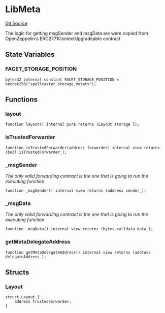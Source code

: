 # LibMeta
[Git Source](https://github.com-treasure/TreasureProject/spellcaster-facets/blob/e61aea147da628641c6f090a95c62cf081f729f5/src/libraries/LibMeta.sol)

The logic for getting msgSender and msgData are were copied from OpenZeppelin's
ERC2771ContextUpgradeable contract


## State Variables
### FACET_STORAGE_POSITION

```solidity
bytes32 internal constant FACET_STORAGE_POSITION = keccak256("spellcaster.storage.metatx");
```


## Functions
### layout


```solidity
function layout() internal pure returns (Layout storage l);
```

### isTrustedForwarder


```solidity
function isTrustedForwarder(address forwarder) internal view returns (bool isTrustedForwarder_);
```

### _msgSender

*The only valid forwarding contract is the one that is going to run the executing function*


```solidity
function _msgSender() internal view returns (address sender_);
```

### _msgData

*The only valid forwarding contract is the one that is going to run the executing function*


```solidity
function _msgData() internal view returns (bytes calldata data_);
```

### getMetaDelegateAddress


```solidity
function getMetaDelegateAddress() internal view returns (address delegateAddress_);
```

## Structs
### Layout

```solidity
struct Layout {
    address trustedForwarder;
}
```


